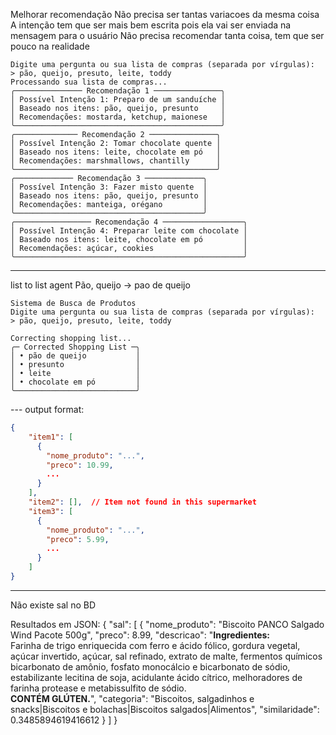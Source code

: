 Melhorar recomendação
Não precisa ser tantas variacoes da mesma coisa
A intenção tem que ser mais bem escrita pois ela vai ser enviada na mensagem para o usuário
Não precisa recomendar tanta coisa, tem que ser pouco na realidade
```
Digite uma pergunta ou sua lista de compras (separada por vírgulas):
> pão, queijo, presuto, leite, toddy
Processando sua lista de compras...
╭─────────────── Recomendação 1 ───────────────╮
│ Possível Intenção 1: Preparo de um sanduíche │
│ Baseado nos itens: pão, queijo, presunto     │
│ Recomendações: mostarda, ketchup, maionese   │
╰──────────────────────────────────────────────╯
╭────────────── Recomendação 2 ───────────────╮
│ Possível Intenção 2: Tomar chocolate quente │
│ Baseado nos itens: leite, chocolate em pó   │
│ Recomendações: marshmallows, chantilly      │
╰─────────────────────────────────────────────╯
╭───────────── Recomendação 3 ─────────────╮
│ Possível Intenção 3: Fazer misto quente  │
│ Baseado nos itens: pão, queijo, presunto │
│ Recomendações: manteiga, orégano         │
╰──────────────────────────────────────────╯
╭───────────────── Recomendação 4 ──────────────────╮
│ Possível Intenção 4: Preparar leite com chocolate │
│ Baseado nos itens: leite, chocolate em pó         │
│ Recomendações: açúcar, cookies                    │
╰───────────────────────────────────────────────────╯
```

---

list to list agent
Pão, queijo -> pao de queijo

```
Sistema de Busca de Produtos
Digite uma pergunta ou sua lista de compras (separada por vírgulas):
> pão, queijo, presuto, leite, toddy

Correcting shopping list...
╭─ Corrected Shopping List ─╮
│ • pão de queijo           │
│ • presunto                │
│ • leite                   │
│ • chocolate em pó         │
╰───────────────────────────╯
```


--- output format:
```json
{
    "item1": [
      {
        "nome_produto": "...",
        "preco": 10.99,
        ...
      }
    ],
    "item2": [],  // Item not found in this supermarket
    "item3": [
      {
        "nome_produto": "...",
        "preco": 5.99,
        ...
      }
    ]
}
```

---

Não existe sal no BD

Resultados em JSON:
{
  "sal": [
    {
      "nome_produto": "Biscoito PANCO Salgado Wind Pacote 500g",
      "preco": 8.99,
      "descricao": "<b>Ingredientes:</b><br>Farinha de trigo enriquecida com ferro e ácido fólico, gordura vegetal, açúcar invertido, açúcar, sal refinado, extrato de 
malte, fermentos químicos bicarbonato de amônio, fosfato monocálcio e bicarbonato de sódio, estabilizante lecitina de soja, acidulante ácido cítrico, melhoradores de 
farinha protease e metabissulfito de sódio.<br><b>CONTÉM GLÚTEN.</b>",
      "categoria": "Biscoitos, salgadinhos e snacks|Biscoitos e bolachas|Biscoitos salgados|Alimentos",
      "similaridade": 0.3485894619416612
    }
  ]
}